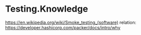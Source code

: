 # Testing.Knowledge
https://en.wikipedia.org/wiki/Smoke_testing_(software) relation: https://developer.hashicorp.com/packer/docs/intro/why
